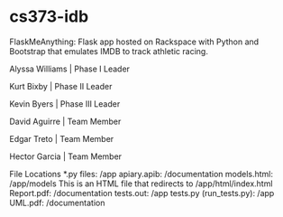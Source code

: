 # cs373-idb
FlaskMeAnything: Flask app hosted on Rackspace with Python and Bootstrap that emulates IMDB to track athletic racing.

Alyssa Williams | Phase I Leader

Kurt Bixby | Phase II Leader

Kevin Byers | Phase III Leader

David Aguirre | Team Member

Edgar Treto | Team Member

Hector Garcia | Team Member

File Locations
	*.py files: 					/app
	apiary.apib: 					/documentation
	models.html: 					/app/models
		This is an HTML file that redirects to /app/html/index.html
	Report.pdf:						/documentation
	tests.out:						/app
	tests.py (run_tests.py):		/app
	UML.pdf:						/documentation
